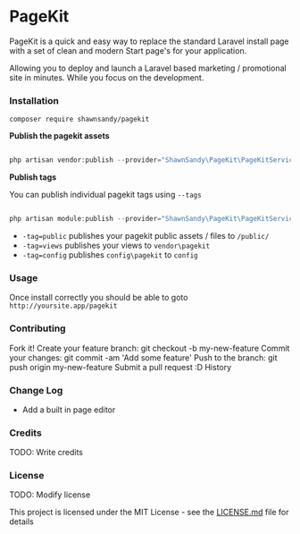 # PageKit

PageKit is a quick and easy way to replace the standard Laravel install page with a set of clean and modern Start page's for your application. 

Allowing you to deploy and launch a Laravel based marketing / promotional site in minutes. While you focus on the development.


### Installation

```
composer require shawnsandy/pagekit
```




__Publish the pagekit assets__

```php

php artisan vendor:publish --provider="ShawnSandy\PageKit\PageKitServiceProvider"

```

__Publish tags__

You can publish individual pagekit tags using `--tags`

```php

php artisan module:publish --provider="ShawnSandy\PageKit\PageKitServiceProvider" --tag=name

```

* `-tag=public` publishes your pagekit public assets / files to `/public/`
* `-tag=views` publishes your views to `vendor\pagekit`
* `-tag=config` publishes `config\pagekit` to `config`

### Usage

Once install correctly you should be able to goto  `http://yoursite.app/pagekit`

### Contributing

Fork it!
Create your feature branch: git checkout -b my-new-feature
Commit your changes: git commit -am 'Add some feature'
Push to the branch: git push origin my-new-feature
Submit a pull request :D
History

### Change Log

- Add a built in page editor

### Credits

TODO: Write credits

### License

TODO: Modify license


This project is licensed under the MIT License - see the [LICENSE.md](LICENSE.md) file for details
